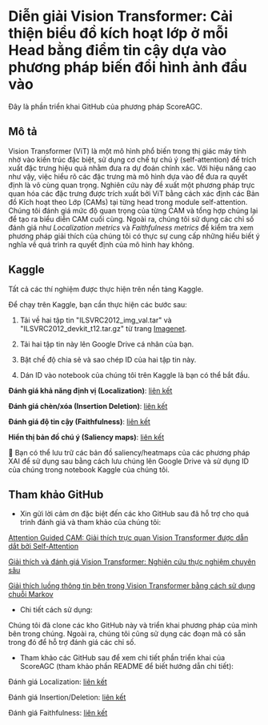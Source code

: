 # Diễn giải Vision Transformer: Cải thiện biểu đồ kích hoạt lớp ở mỗi Head bằng điểm tin cậy dựa vào phương pháp biến đổi hình ảnh đầu vào

Đây là phần triển khai GitHub của phương pháp ScoreAGC.

## Mô tả

Vision Transformer (ViT) là một mô hình phổ biến trong thị giác máy tính nhờ vào kiến trúc đặc biệt, sử dụng cơ chế tự chú ý (self-attention) để trích xuất đặc trưng hiệu quả nhằm đưa ra dự đoán chính xác. Với hiệu năng cao như vậy, việc hiểu rõ các đặc trưng mà mô hình dựa vào để đưa ra quyết định là vô cùng quan trọng. Nghiên cứu này đề xuất một phương pháp trực quan hóa các đặc trưng được trích xuất bởi ViT bằng cách xác định các Bản đồ Kích hoạt theo Lớp (CAMs) tại từng head trong module self-attention. Chúng tôi đánh giá mức độ quan trọng của từng CAM và tổng hợp chúng lại để tạo ra biểu diễn CAM cuối cùng. Ngoài ra, chúng tôi sử dụng các chỉ số đánh giá như *Localization metrics* và *Faithfulness metrics* để kiểm tra xem phương pháp giải thích của chúng tôi có thực sự cung cấp những hiểu biết ý nghĩa về quá trình ra quyết định của mô hình hay không.

## Kaggle

Tất cả các thí nghiệm được thực hiện trên nền tảng Kaggle.

Để chạy trên Kaggle, bạn cần thực hiện các bước sau:

1. Tải về hai tập tin "ILSVRC2012\_img\_val.tar" và "ILSVRC2012\_devkit\_t12.tar.gz" từ trang [Imagenet](https://www.image-net.org).

2. Tải hai tập tin này lên Google Drive cá nhân của bạn.

3. Bật chế độ chia sẻ và sao chép ID của hai tập tin này.

4. Dán ID vào notebook của chúng tôi trên Kaggle là bạn có thể bắt đầu.

**Đánh giá khả năng định vị (Localization)**: [liên kết](https://www.kaggle.com/code/nientrandai/localization-evaluation)

**Đánh giá chèn/xóa (Insertion Deletion)**: [liên kết](https://www.kaggle.com/code/nientrandai/insertion-deletion-evaluation)

**Đánh giá độ tin cậy (Faithfulness)**: [liên kết](https://www.kaggle.com/code/nientrandai/faithfulness-evaluation)

**Hiển thị bản đồ chú ý (Saliency maps)**: [liên kết](https://www.kaggle.com/code/nientrandai/tr-c-quan-b-n-nhi-t)

📌 Bạn có thể lưu trữ các bản đồ saliency/heatmaps của các phương pháp XAI để sử dụng sau bằng cách lưu chúng lên Google Drive và sử dụng ID của chúng trong notebook Kaggle của chúng tôi.

## Tham khảo GitHub

* Xin gửi lời cảm ơn đặc biệt đến các kho GitHub sau đã hỗ trợ cho quá trình đánh giá và tham khảo của chúng tôi:

[Attention Guided CAM: Giải thích trực quan Vision Transformer được dẫn dắt bởi Self-Attention](https://github.com/LeemSaebom/Attention-Guided-CAM-Visual-Explanations-of-Vision-Transformer-Guided-by-Self-Attention)

[Giải thích và đánh giá Vision Transformer: Nghiên cứu thực nghiệm chuyên sâu](https://github.com/ValentinCord/TFE_XAI_ViT/tree/main)

[Giải thích luồng thông tin bên trong Vision Transformer bằng cách sử dụng chuỗi Markov](https://github.com/XianrenYty/Transition_Attention_Maps)

* Chi tiết cách sử dụng:

Chúng tôi đã clone các kho GitHub này và triển khai phương pháp của mình bên trong chúng. Ngoài ra, chúng tôi cũng sử dụng các đoạn mã có sẵn trong đó để hỗ trợ đánh giá các chỉ số.

* Tham khảo các GitHub sau để xem chi tiết phần triển khai của ScoreAGC (tham khảo phần README để biết hướng dẫn chi tiết):

Đánh giá Localization: [liên kết](https://github.com/trandainien1/better_agc_ubuntu)

Đánh giá Insertion/Deletion: [liên kết](https://github.com/trandainien1/tam)

Đánh giá Faithfulness: [liên kết](https://github.com/trandainien1/quantus)
